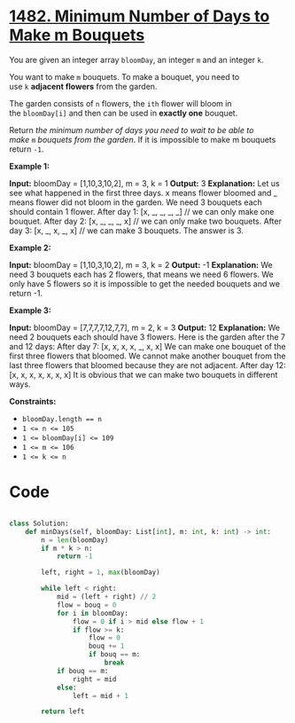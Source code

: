 # [1482. Minimum Number of Days to Make m Bouquets](https://leetcode.com/problems/minimum-number-of-days-to-make-m-bouquets/description/?envType=daily-question&envId=2024-06-19)

You are given an integer array `bloomDay`, an integer `m` and an integer `k`.

You want to make `m` bouquets. To make a bouquet, you need to use `k` **adjacent flowers** from the garden.

The garden consists of `n` flowers, the `ith` flower will bloom in the `bloomDay[i]` and then can be used in **exactly one** bouquet.

Return *the minimum number of days you need to wait to be able to make* `m` *bouquets from the garden*. If it is impossible to make m bouquets return `-1`.

**Example 1:**

**Input:** bloomDay = [1,10,3,10,2], m = 3, k = 1
**Output:** 3
**Explanation:** Let us see what happened in the first three days. x means flower bloomed and _ means flower did not bloom in the garden.
We need 3 bouquets each should contain 1 flower.
After day 1: [x, _, _, _, _] // we can only make one bouquet.
After day 2: [x, _, _, _, x] // we can only make two bouquets.
After day 3: [x, _, x, _, x] // we can make 3 bouquets. The answer is 3.

**Example 2:**

**Input:** bloomDay = [1,10,3,10,2], m = 3, k = 2
**Output:** -1
**Explanation:** We need 3 bouquets each has 2 flowers, that means we need 6 flowers. We only have 5 flowers so it is impossible to get the needed bouquets and we return -1.

**Example 3:**

**Input:** bloomDay = [7,7,7,7,12,7,7], m = 2, k = 3
**Output:** 12
**Explanation:** We need 2 bouquets each should have 3 flowers.
Here is the garden after the 7 and 12 days:
After day 7: [x, x, x, x, _, x, x]
We can make one bouquet of the first three flowers that bloomed. We cannot make another bouquet from the last three flowers that bloomed because they are not adjacent.
After day 12: [x, x, x, x, x, x, x]
It is obvious that we can make two bouquets in different ways.

**Constraints:**

- `bloomDay.length == n`
- `1 <= n <= 105`
- `1 <= bloomDay[i] <= 109`
- `1 <= m <= 106`
- `1 <= k <= n`

# Code

```python

class Solution:
    def minDays(self, bloomDay: List[int], m: int, k: int) -> int:
        n = len(bloomDay)
        if m * k > n:
            return -1

        left, right = 1, max(bloomDay)

        while left < right:
            mid = (left + right) // 2
            flow = bouq = 0
            for i in bloomDay:
                flow = 0 if i > mid else flow + 1
                if flow >= k:
                    flow = 0
                    bouq += 1
                    if bouq == m:
                        break
            if bouq == m:
                right = mid
            else:
                left = mid + 1

        return left


```
